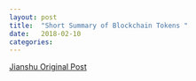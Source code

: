 ```yaml
---
layout: post
title:  "Short Summary of Blockchain Tokens "
date:   2018-02-10
categories:
---
```


[Jianshu Original Post](https://www.jianshu.com/p/a0caf2bad344)

